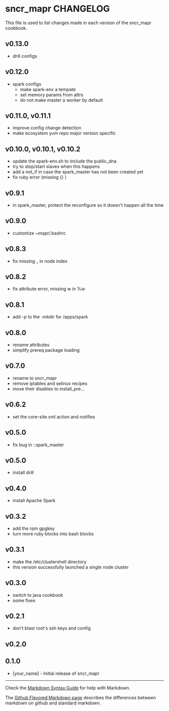 sncr_mapr CHANGELOG
===================

This file is used to list changes made in each version of the sncr_mapr cookbook.

## v0.13.0

* drill configs

## v0.12.0

* spark configs
  * make spark-env a tempate
  * set memory params from attrs
  * do not make master a worker by default

## v0.11.0, v0.11.1

* improve config change detection
* make ecosystem yum repo major version specific

## v0.10.0, v0.10.1, v0.10.2

* update the spark-env.sh to include the public_dna
* try to stop/start slaves when this happens
* add a not_if in case the spark_master has not been created yet
* fix ruby error (missing {} )

## v0.9.1

* in spark_master, protect the reconfigure so it doesn't happen all the time


## v0.9.0

* customize ~mapr/.bashrc

## v0.8.3

* fix missing _ in node index

## v0.8.2

* fix attribute error, missing w in %w

## v0.8.1

* add -p to the -mkdir for /apps/spark

## v0.8.0

* rename attributes
* simplify prereq package loading


## v0.7.0

* rename to sncr_mapr
* remove iptables and selinux recipes
* move their disables to install_pre...


## v0.6.2

* set the core-site.xml action and notifies

## v0.5.0

* fix bug in ::spark_master
## v0.5.0

* install drill

## v0.4.0

* install Apache Spark

## v0.3.2

* add the rpm gpgkey
* turn more ruby blocks into bash blocks

## v0.3.1

* make the /etc/clustershell directory
* this version successfully launched a single node cluster

## v0.3.0

* switch to java cookbook
* some fixes

## v0.2.1

* don't blast root's ssh keys and config


## v0.2.0

0.1.0
-----
- [your_name] - Initial release of sncr_mapr

- - -
Check the [Markdown Syntax Guide](http://daringfireball.net/projects/markdown/syntax) for help with Markdown.

The [Github Flavored Markdown page](http://github.github.com/github-flavored-markdown/) describes the differences between markdown on github and standard markdown.

